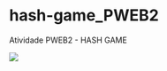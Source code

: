 # hash-game_PWEB2

Atividade PWEB2 - HASH GAME

<img src="https://uploaddeimagens.com.br/images/004/108/494/full/Hash_game.PNG?1667878722">
